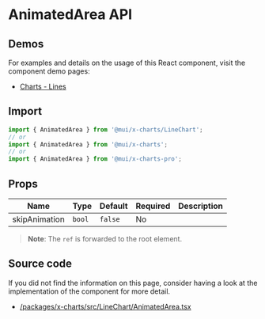 # AnimatedArea API

## Demos

For examples and details on the usage of this React component, visit the component demo pages:

- [Charts - Lines](/x/react-charts/lines/)

## Import

```jsx
import { AnimatedArea } from '@mui/x-charts/LineChart';
// or
import { AnimatedArea } from '@mui/x-charts';
// or
import { AnimatedArea } from '@mui/x-charts-pro';
```

## Props

| Name | Type | Default | Required | Description |
|------|------|---------|----------|-------------|
| skipAnimation | `bool` | `false` | No |  |

> **Note**: The `ref` is forwarded to the root element.

## Source code

If you did not find the information on this page, consider having a look at the implementation of the component for more detail.

- [/packages/x-charts/src/LineChart/AnimatedArea.tsx](https://github.com/mui/material-ui/tree/HEAD/packages/x-charts/src/LineChart/AnimatedArea.tsx)